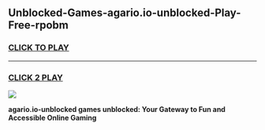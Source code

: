
## Unblocked-Games-agario.io-unblocked-Play-Free-rpobm
<h3>
<a href="https://premium76.site?title=agario.io-unblocked&ref=21A">CLICK TO PLAY</a></h3>
<hr>

<h3>
<a href="https://premium76.site?title=agario.io-unblocked&ref=21A">CLICK 2 PLAY</a>
  
</h3>

<a href="https://premium76.site?title=agario.io-unblocked&ref=21A"><img src="https://clearcache.store/games.png"></a>


**agario.io-unblocked games unblocked: Your Gateway to Fun and Accessible Online Gaming**
